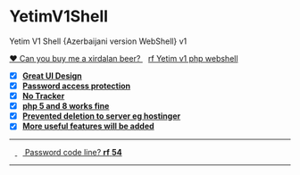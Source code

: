 # YetimV1Shell
Yetim V1 Shell {Azerbaijani version WebShell} v1

<a href="mail:eamilfeyziyev@gmail.com" target="_blank">
     <p>❤ Can you buy me a xirdalan beer? <img src="https://i.imgur.com/QHuoULN.png" height="35" width="10" style="height: auto; max-width: 10px; border-style: none;></p>
</a>

# rf Yetim v1 php webshell

- [x] **Great UI Design**
- [x] **Password access protection**
- [x] **No Tracker**
- [x] **php 5 and 8 works fine**
- [x] **Prevented deletion to server eg hostinger**
- [x] **More useful features will be added**

 ______________


<a href="https://i.imgur.com/6fePsRb.gif" target="_blank">
<img src="https://i.imgur.com/6fePsRb.gif" height="35" width="10" style="height: auto; max-width: 10px; border-style: none;></img>
</a>


<a href="https://i.imgur.com/OTIcKP1.gif" target="_blank">
<img src="https://i.imgur.com/OTIcKP1.gif" height="35" width="10" style="height: auto; max-width: 10px; border-style: none;></img>
</a>

 ______________

| Password                | code line?                       |
|:----------------------:| -------------------------------:|
| __rf__           |  __54__ |
 ______________
